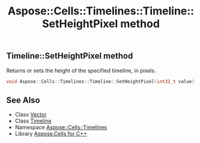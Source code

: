 ﻿---
title: Aspose::Cells::Timelines::Timeline::SetHeightPixel method
linktitle: SetHeightPixel
second_title: Aspose.Cells for C++ API Reference
description: 'Aspose::Cells::Timelines::Timeline::SetHeightPixel method. Returns or sets the height of the specified timeline, in pixels in C++.'
type: docs
weight: 1700
url: /cpp/aspose.cells.timelines/timeline/setheightpixel/
---
## Timeline::SetHeightPixel method


Returns or sets the height of the specified timeline, in pixels.

```cpp
void Aspose::Cells::Timelines::Timeline::SetHeightPixel(int32_t value)
```

## See Also

* Class [Vector](../../../aspose.cells/vector/)
* Class [Timeline](../)
* Namespace [Aspose::Cells::Timelines](../../)
* Library [Aspose.Cells for C++](../../../)
